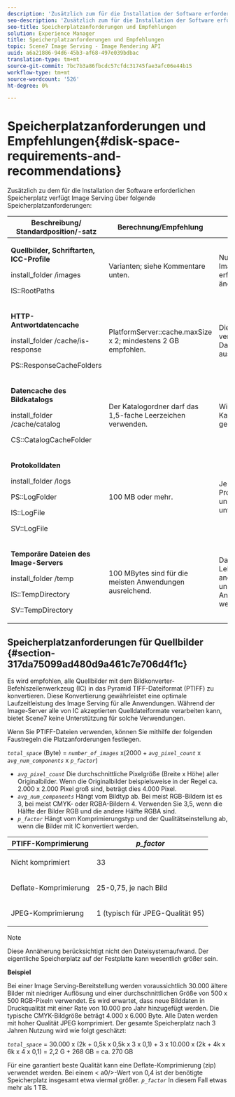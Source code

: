 ```yaml
---
description: 'Zusätzlich zum für die Installation der Software erforderlichen Speicherplatz verfügt Image Serving über die folgenden Speicherplatzanforderungen '
seo-description: 'Zusätzlich zum für die Installation der Software erforderlichen Speicherplatz verfügt Image Serving über die folgenden Speicherplatzanforderungen '
seo-title: Speicherplatzanforderungen und Empfehlungen
solution: Experience Manager
title: Speicherplatzanforderungen und Empfehlungen
topic: Scene7 Image Serving - Image Rendering API
uuid: a6a21886-94d6-45b3-af68-497e039bdbac
translation-type: tm+mt
source-git-commit: 7bc7b3a86fbcdc57cfdc31745fae3afc06e44b15
workflow-type: tm+mt
source-wordcount: '526'
ht-degree: 0%

---
```



# Speicherplatzanforderungen und Empfehlungen{#disk-space-requirements-and-recommendations}

Zusätzlich zu dem für die Installation der Software erforderlichen Speicherplatz verfügt Image Serving über folgende Speicherplatzanforderungen:

<table id="table_0AE363AB76304F258A19E43500FE8423"> 
 <thead> 
  <tr> 
   <th class="entry"> <b>Beschreibung/ Standardposition/-satz</b> </th> 
   <th class="entry"> <b>Berechnung/Empfehlung</b> </th> 
   <th class="entry"> <b>Kommentare</b> </th> 
  </tr> 
 </thead>
 <tbody> 
  <tr> 
   <td> <p><b>Quellbilder, Schriftarten, ICC-Profile</b> </p> <p> <span class="filepath"> <span class="varname"> install_folder  </span>/images  </span> <span class="codeph"></span> </p> <p> <span class="codeph"> IS::RootPaths  </span> </p> </td> 
   <td> <p>Varianten; siehe Kommentare unten. </p> </td> 
   <td> <p>Nur der Zugriff auf den Image-Server ist erforderlich. die Server ändern nie Daten. </p> </td> 
  </tr> 
  <tr> 
   <td> <p><b>HTTP-Antwortdatencache</b> </p> <p> <span class="filepath"> <span class="varname"> install_folder  </span>/cache/is-response  </span> </p> <p> <span class="codeph"> PS::ResponseCacheFolders  </span> </p> </td> 
   <td> <p> <span class="codeph"> PlatformServer::cache.maxSize  </span> x 2; mindestens 2 GB empfohlen. </p> </td> 
   <td> <p>Dieser Cache speichert auch verschachtelte/eingebettete Daten und Bilder aus ausländischen Quellen. </p> </td> 
  </tr> 
  <tr> 
   <td> <p><b>Datencache des Bildkatalogs</b> </p> <p> <span class="filepath"> <span class="varname"> install_folder  </span>/cache/catalog  </span> </p> <p> <span class="codeph"> CS::CatalogCacheFolder  </span> </p> </td> 
   <td> <p>Der Katalogordner darf das 1,5-fache Leerzeichen verwenden. </p> </td> 
   <td> <p>Wird ausgefüllt, wenn Kataloge zum ersten Mal geladen werden. </p> </td> 
  </tr> 
  <tr> 
   <td> <p><b>Protokolldaten</b> </p> <p> <span class="filepath"> <span class="varname"> install_folder  </span>/logs  </span> </p> <p> <span class="codeph"> PS::LogFolder  </span> </p> <p> <span class="codeph"> IS::LogFile  </span> </p> <p> <span class="codeph"> SV::LogFile  </span> </p> </td> 
   <td> <p>100 MB oder mehr. </p> </td> 
   <td> <p>Je nach Protokollierungskonfiguration und Serververwendung unterschiedlich. </p> </td> 
  </tr> 
  <tr> 
   <td> <p><b>Temporäre Dateien des Image-Servers</b> </p> <p> <span class="filepath"> <span class="varname"> install_folder  </span>/temp  </span> </p> <p> <span class="codeph"> IS::TempDirectory  </span> </p> <p> <span class="codeph"> SV::TempDirectory  </span> </p> </td> 
   <td> <p>100 MBytes sind für die meisten Anwendungen ausreichend. </p> </td> 
   <td> <p>Daten mit kurzer Lebensdauer; kann für andere Quellbilder als PTIFFs und bestimmte Antwortbildformate benötigt werden. </p> </td> 
  </tr> 
 </tbody> 
</table>

## Speicherplatzanforderungen für Quellbilder {#section-317da75099ad480d9a461c7e706d4f1c}

Es wird empfohlen, alle Quellbilder mit dem Bildkonverter-Befehlszeilenwerkzeug (IC) in das Pyramid TIFF-Dateiformat (PTIFF) zu konvertieren. Diese Konvertierung gewährleistet eine optimale Laufzeitleistung des Image Serving für alle Anwendungen. Während der Image-Server alle von IC akzeptierten Quelldateiformate verarbeiten kann, bietet Scene7 keine Unterstützung für solche Verwendungen.

Wenn Sie PTIFF-Dateien verwenden, können Sie mithilfe der folgenden Faustregeln die Platzanforderungen festlegen.

*`total_space`* (Byte) =  *`number_of_images`* x(2000 +  *`avg_pixel_count`* x  *`avg_num_components`* x  *`p_factor`*)

* *`avg_pixel_count`* Die durchschnittliche Pixelgröße (Breite x Höhe) aller Originalbilder. Wenn die Originalbilder beispielsweise in der Regel ca. 2.000 x 2.000 Pixel groß sind, beträgt dies 4.000 Pixel.
* *`avg_num_components`* Hängt vom Bildtyp ab. Bei meist RGB-Bildern ist es 3, bei meist CMYK- oder RGBA-Bildern 4. Verwenden Sie 3,5, wenn die Hälfte der Bilder RGB und die andere Hälfte RGBA sind.
* *`p_factor`* Hängt vom Komprimierungstyp und der Qualitätseinstellung ab, wenn die Bilder mit IC konvertiert werden.

<table id="table_89995BECF30243569954819D07DA2A2F"> 
 <thead> 
  <tr> 
   <th class="entry"> <b>PTIFF-Komprimierung</b> </th> 
   <th class="entry"> <b><i>p_factor</i></b> </th> 
  </tr> 
 </thead>
 <tbody> 
  <tr> 
   <td> <p>Nicht komprimiert </p> </td> 
   <td> <p> 33 </p> </td> 
  </tr> 
  <tr> 
   <td> <p>Deflate-Komprimierung </p> </td> 
   <td> <p> 25-0,75, je nach Bild </p> </td> 
  </tr> 
  <tr> 
   <td> <p>JPEG-Komprimierung </p> </td> 
   <td> <p> 1 (typisch für JPEG-Qualität 95) </p> </td> 
  </tr> 
 </tbody> 
</table>

>[!NOTE]
>
>Diese Annäherung berücksichtigt nicht den Dateisystemaufwand. Der eigentliche Speicherplatz auf der Festplatte kann wesentlich größer sein.

**Beispiel**

Bei einer Image Serving-Bereitstellung werden voraussichtlich 30.000 ältere Bilder mit niedriger Auflösung und einer durchschnittlichen Größe von 500 x 500 RGB-Pixeln verwendet. Es wird erwartet, dass neue Bilddaten in Druckqualität mit einer Rate von 10.000 pro Jahr hinzugefügt werden. Die typische CMYK-Bildgröße beträgt 4.000 x 6.000 Byte. Alle Daten werden mit hoher Qualität JPEG komprimiert. Der gesamte Speicherplatz nach 3 Jahren Nutzung wird wie folgt geschätzt:

*`total_space`* = 30.000 x (2k + 0,5k x 0,5k x 3 x 0,1) + 3 x 10.000 x (2k + 4k x 6k x 4 x 0,1) = 2,2 G + 268 GB = ca. 270 GB

Für eine garantiert beste Qualität kann eine Deflate-Komprimierung (zip) verwendet werden. Bei einem &lt; a0/>-Wert von 0,4 ist der benötigte Speicherplatz insgesamt etwa viermal größer. *`p_factor`* In diesem Fall etwas mehr als 1 TB.
